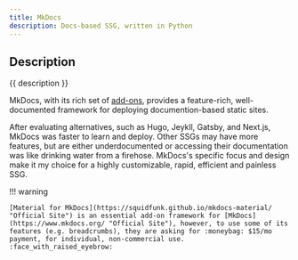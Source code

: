 ```yaml
---
title: MkDocs
description: Docs-based SSG, written in Python
---
```


## Description

{{ description }}

MkDocs, with its rich set of [add-ons](../mkdocs/add-ons/index.md), provides a feature-rich, well-documented framework for deploying documention-based static sites.  

After evaluating alternatives, such as Hugo, Jeykll, Gatsby, and Next.js, MkDocs was faster to learn and deploy.  Other SSGs may have more features, but are either underdocumented or accessing their documentation was like drinking water from a firehose.  MkDocs's specific focus and design make it my choice for a highly customizable, rapid, efficient and painless SSG.

!!! warning

    [Material for MkDocs](https://squidfunk.github.io/mkdocs-material/ "Official Site") is an essential add-on framework for [MkDocs](https://www.mkdocs.org/ "Official Site"), however, to use some of its features (e.g. breadcrumbs), they are asking for :moneybag: $15/mo  payment, for individual, non-commercial use. :face_with_raised_eyebrow:  
